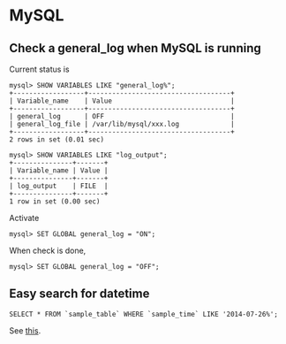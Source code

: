 # MySQL

## Check a general_log when MySQL is running

Current status is

```
mysql> SHOW VARIABLES LIKE "general_log%";
+------------------+------------------------------------+
| Variable_name    | Value                              |
+------------------+------------------------------------+
| general_log      | OFF                                |
| general_log_file | /var/lib/mysql/xxx.log             |
+------------------+------------------------------------+
2 rows in set (0.01 sec)

mysql> SHOW VARIABLES LIKE "log_output";
+---------------+-------+
| Variable_name | Value |
+---------------+-------+
| log_output    | FILE  |
+---------------+-------+
1 row in set (0.00 sec)
```

Activate

```
mysql> SET GLOBAL general_log = "ON";
```

When check is done,

```
mysql> SET GLOBAL general_log = "OFF";
```

## Easy search for datetime

```mysql
SELECT * FROM `sample_table` WHERE `sample_time` LIKE '2014-07-26%';
```

See [this](http://pentan.info/sql/mysql/datetime2data_speed.html).
